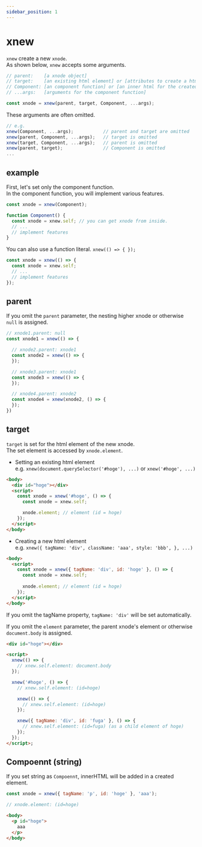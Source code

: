 ```yaml
---
sidebar_position: 1
---
```


# xnew
`xnew` create a new `xnode`.  
As shown below, `xnew` accepts some arguments.

```js
// parent:    [a xnode object]
// target:    [an existing html element] or [attributes to create a html element]  
// Component: [an component function] or [an inner html for the created html element]  
// ...args:   [arguments for the component function]

const xnode = xnew(parent, target, Component, ...args);
```

These arguments are often omitted.  

```js
// e.g.
xnew(Component, ...args);           // parent and target are omitted
xnew(parent, Component, ...args);   // target is omitted
xnew(target, Component, ...args);   // parent is omitted
xnew(parent, target);               // Component is omitted
...
```

## example
First, let's set only the component function.  
In the component function, you will implement various features.  

```js
const xnode = xnew(Component);    

function Component() {
  const xnode = xnew.self; // you can get xnode from inside.
  // ...
  // implement features
}
```

You can also use a function literal.  `xnew(() => { });`
```js
const xnode = xnew(() => {
  const xnode = xnew.self;
  // ...
  // implement features
});
```

## parent
If you omit the `parent` parameter, the nesting higher xnode or otherwise `null` is assigned.   
    
```js
// xnode1.parent: null
const xnode1 = xnew(() => {

  // xnode2.parent: xnode1
  const xnode2 = xnew(() => {
  });

  // xnode3.parent: xnode1
  const xnode3 = xnew(() => {
  });

  // xnode4.parent: xnode2
  const xnode4 = xnew(xnode2, () => {
  });
})
```
## target
`target` is set for the html element of the new xnode.  
The set element is accessed by `xnode.element`.

- Setting an existing html element  
e.g. `xnew(document.querySelector('#hoge'), ...)` or `xnew('#hoge', ...)`
```html
<body>
  <div id="hoge"></div>
  <script>
    const xnode = xnew('#hoge', () => {
      const xnode = xnew.self;

      xnode.element; // element (id = hoge)
    });
  </script>
</body>
```

- Creating a new html element   
e.g. `xnew({ tagName: 'div', className: 'aaa', style: 'bbb', }, ...)`
```html
<body>
  <script>
    const xnode = xnew({ tagName: 'div', id: 'hoge' }, () => {
      const xnode = xnew.self;
      
      xnode.element; // element (id = hoge)
    });
  </script>
</body>
```

If you omit the tagName property, `tagName: 'div'` will be set automatically.  

If you omit the `element` parameter, the parent xnode's element or otherwise `document.body` is assigned. 
    
```html
<div id="hoge"></div>

<script>
  xnew(() => {
    // xnew.self.element: document.body
  });

  xnew('#hoge', () => {
    // xnew.self.element: (id=hoge)

    xnew(() => {
      // xnew.self.element: (id=hoge)
    });

    xnew({ tagName: 'div', id: 'fuga' }, () => {
      // xnew.self.element: (id=fuga) (as a child element of hoge)
    });
  });
</script>;
```

## Compoennt (string)

If you set string as `Compoennt`, innerHTML will be added in a created element.

```js
const xnode = xnew({ tagName: 'p', id: 'hoge' }, 'aaa');

// xnode.element: (id=hoge)
```

```html
<body>
  <p id="hoge">
    aaa
  </p>
</body>
```
